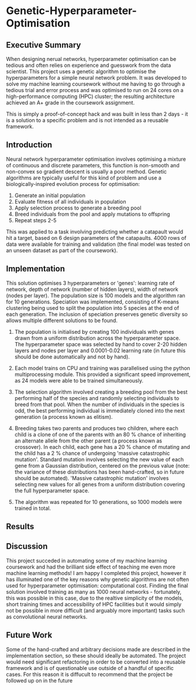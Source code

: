 # Genetic-Hyperparameter-Optimisation

## Executive Summary

When designing nerual networks, hyperparameter optimisation can be tedious and often relies on experience and guesswork from the data scientist. This project uses a genetic algorithm to optimise the hyperparameters for a simple neural network problem. It was developed to solve my machine learning coursework without me having to go through a tedious trial and error process and was optimised to run on 24 cores on a high-performance computing (HPC) cluster; the resulting architecture achieved an A+ grade in the coursework assignment.

This is simply a proof-of-concept hack and was built in less than 2 days - it is a solution to a specific problem and is not intended as a reusable framework. 

## Introduction

Neural network hyperparameter optimisation involves optimising a mixture of continuous and discrete parameters, this function is non-smooth and non-convex so gradient descent is usually a poor method. Genetic algorithms are typically useful for this kind of problem and use a biologically-inspired evolution process for optimisation:

1. Generate an initial population
2. Evaluate fitness of all individuals in population
3. Apply selection process to generate a breeding pool
4. Breed individuals from the pool and apply mutations to offspring
5. Repeat steps 2-5

This was applied to a task involving predicting whether a catapault would hit a target, based on 6 design parameters of the catapaults. 4000 rows of data were available for training and validation (the final model was tested on an unseen dataset as part of the coursework).

## Implementation

This solution optimises 3 hyperparameters or 'genes': learning rate of network, depth of network (number of hidden layers), width of network (nodes per layer). The population size is 100 models and the algorithm ran for 10 generations. Speciation was implemented, consisting of K-means clustering being used to split the population into 5 species at the end of each generation. The inclusion of speciation preserves genetic diversity so allows multiple different solutions to be found.

1. The population is initialised by creating 100 individuals with genes drawn from a uniform distribution across the hyperparameter space. The hyperparameter space was selected by hand to cover 2-20 hidden layers and nodes per layer and 0.0001-0.02 learning rate (in future this should be done automatically and not by hand).

2. Each model trains on CPU and training was parallelised using the python multiprocessing module. This provided a significant speed improvement, as 24 models were able to be trained simultaneously.

3. The selection algorithm involved creating a breeding pool from the best performing half of the species and randomly selecting individuals to breed from that pool. When the number of individuals in the species is odd, the best performing individual is immediately cloned into the next generation (a process known as elitism).

4. Breeding takes two parents and produces two children, where each child is a clone of one of the parents with an 80 % chance of inheriting an alternate allele from the other parent (a process known as crossover). In each child, each gene has a 20 % chance of mutating and the child has a 2 % chance of undergoing 'massive catastrophic mutation'. Standard mutation involves selecting the new value of each gene from a Gaussian distribution, centered on the previous value (note: the variance of these distributions has been hand-crafted, so in future should be automated). 'Massive catastrophic mutation' involves selecting new values for all genes from a uniform distribution covering the full hyperparameter space.

5. The algorithm was repeated for 10 generations, so 1000 models were trained in total.

## Results


## Discussion 

This project succeded in automating some of my machine learning coursework and had the brilliant side effect of teaching me even more machine learning methods! I am happy I completed this project, however it has illuminated one of the key reasons why genetic algorithms are not often used for hyperparameter optimisation: computational cost. Finding the final solution involved training as many as 1000 neural networks - fortunately, this was possible in this case, due to the realtive simplicity of the models, short training times and accessibility of HPC facilities but it would simply not be possible in more difficult (and arguably more important) tasks such as convolutional neural networks.

## Future Work

Some of the hand-crafted and arbitrary decisions made are described in the implementation section, so these should ideally be automated. The project would need significant refactoring in order to be converted into a reusable framework and is of questionable use outside of a handful of specific cases. For this reason it is diffucult to recommend that the project be followed up on in the future
